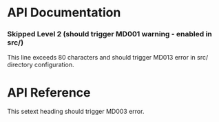 # API Documentation

### Skipped Level 2 (should trigger MD001 warning - enabled in src/)

This line exceeds 80 characters and should trigger MD013 error in src/ directory configuration.

API Reference
=============

This setext heading should trigger MD003 error.